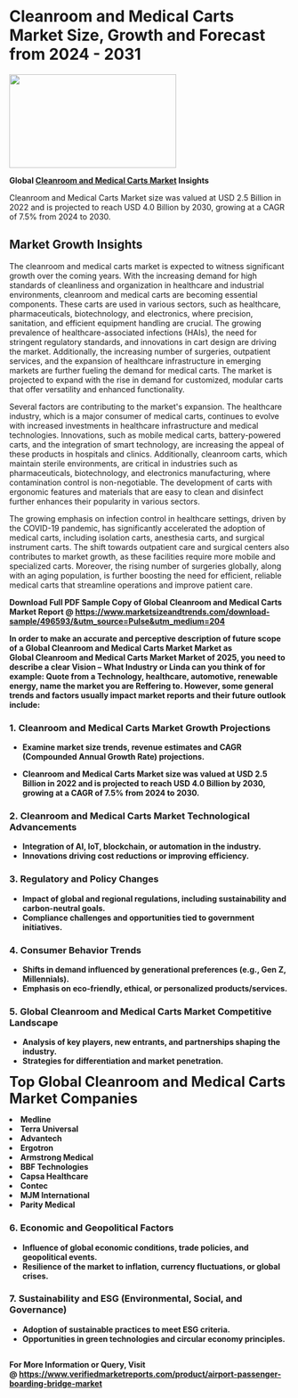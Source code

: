 <H1>Cleanroom and Medical Carts Market Size, Growth and Forecast from 2024 - 2031</H1><img class="aligncenter size-medium wp-image-584254" src="https://thirdeyenews.in/wp-content/uploads/2024/09/Global-Market-Research-300x168.jpeg" alt="" width="300" height="168" /><p><strong>Global&nbsp;<a href="https://www.marketsizeandtrends.com/download-sample/496593/&amp;utm_source=Pulse&amp;utm_medium=204">Cleanroom and Medical Carts Market</a> Insights</strong></p><p>Cleanroom and Medical Carts Market size was valued at USD 2.5 Billion in 2022 and is projected to reach USD 4.0 Billion by 2030, growing at a CAGR of 7.5% from 2024 to 2030.</p><p><h2>Market Growth Insights</h2> <p>The cleanroom and medical carts market is expected to witness significant growth over the coming years. With the increasing demand for high standards of cleanliness and organization in healthcare and industrial environments, cleanroom and medical carts are becoming essential components. These carts are used in various sectors, such as healthcare, pharmaceuticals, biotechnology, and electronics, where precision, sanitation, and efficient equipment handling are crucial. The growing prevalence of healthcare-associated infections (HAIs), the need for stringent regulatory standards, and innovations in cart design are driving the market. Additionally, the increasing number of surgeries, outpatient services, and the expansion of healthcare infrastructure in emerging markets are further fueling the demand for medical carts. The market is projected to expand with the rise in demand for customized, modular carts that offer versatility and enhanced functionality.</p> <p><strong></strong></p> <p>Several factors are contributing to the market's expansion. The healthcare industry, which is a major consumer of medical carts, continues to evolve with increased investments in healthcare infrastructure and medical technologies. Innovations, such as mobile medical carts, battery-powered carts, and the integration of smart technology, are increasing the appeal of these products in hospitals and clinics. Additionally, cleanroom carts, which maintain sterile environments, are critical in industries such as pharmaceuticals, biotechnology, and electronics manufacturing, where contamination control is non-negotiable. The development of carts with ergonomic features and materials that are easy to clean and disinfect further enhances their popularity in various sectors.</p> <p>The growing emphasis on infection control in healthcare settings, driven by the COVID-19 pandemic, has significantly accelerated the adoption of medical carts, including isolation carts, anesthesia carts, and surgical instrument carts. The shift towards outpatient care and surgical centers also contributes to market growth, as these facilities require more mobile and specialized carts. Moreover, the rising number of surgeries globally, along with an aging population, is further boosting the need for efficient, reliable medical carts that streamline operations and improve patient care.</p> <p><strong></p><p><span class=""><strong>Download Full PDF Sample Copy of Global Cleanroom and Medical Carts Market Report</strong> @ <a href="https://www.marketsizeandtrends.com/download-sample/496593/&amp;utm_source=Pulse&amp;utm_medium=204" target="_blank">https://www.marketsizeandtrends.com/download-sample/496593/&amp;utm_source=Pulse&amp;utm_medium=204</a></span></p><p>In order to make an accurate and perceptive description of future scope of a Global&nbsp;Cleanroom and Medical Carts Market Market as Global&nbsp;Cleanroom and Medical Carts Market Market of 2025, you need to describe a clear Vision &ndash; What Industry or Linda can you think of for example: Quote from a Technology, healthcare, automotive, renewable energy, name the market you are Reffering to. However, some general trends and factors usually impact market reports and their future outlook include:</p><h3>1.&nbsp;<strong>Cleanroom and Medical Carts Market Growth Projections</strong></h3><ul><li>Examine market size trends, revenue estimates and CAGR (Compounded Annual Growth Rate) projections.</li><li><p>Cleanroom and Medical Carts Market size was valued at USD 2.5 Billion in 2022 and is projected to reach USD 4.0 Billion by 2030, growing at a CAGR of 7.5% from 2024 to 2030.</p></li></ul><h3>2.&nbsp;<strong>Cleanroom and Medical Carts Market Technological Advancements</strong></h3><ul><li>Integration of AI, IoT, blockchain, or automation in the industry.</li><li>Innovations driving cost reductions or improving efficiency.</li></ul><h3>3.&nbsp;<strong>Regulatory and Policy Changes</strong></h3><ul><li>Impact of global and regional regulations, including sustainability and carbon-neutral goals.</li><li>Compliance challenges and opportunities tied to government initiatives.</li></ul><h3>4.&nbsp;<strong>Consumer Behavior Trends</strong></h3><ul><li>Shifts in demand influenced by generational preferences (e.g., Gen Z, Millennials).</li><li>Emphasis on eco-friendly, ethical, or personalized products/services.</li></ul><h3>5.&nbsp;<strong>Global Cleanroom and Medical Carts Market Competitive Landscape</strong></h3><ul><li>Analysis of key players, new entrants, and partnerships shaping the industry.</li><li>Strategies for differentiation and market penetration.</li></ul><p data-pm-slice="1 1 []"><span style="color: inherit; font-family: inherit; font-size: 25px;">Top Global Cleanroom and Medical Carts Market Companies</span></p><div class="" data-test-id=""><p><li>Medline</li><li> Terra Universal</li><li> Advantech</li><li> Ergotron</li><li> Armstrong Medical</li><li> BBF Technologies</li><li> Capsa Healthcare</li><li> Contec</li><li> MJM International</li><li> Parity Medical</li></p></div><h3>6.&nbsp;<strong>Economic and Geopolitical Factors</strong></h3><ul><li>Influence of global economic conditions, trade policies, and geopolitical events.</li><li>Resilience of the market to inflation, currency fluctuations, or global crises.</li></ul><h3>7.&nbsp;<strong>Sustainability and ESG (Environmental, Social, and Governance)</strong></h3><ul><li>Adoption of sustainable practices to meet ESG criteria.</li><li>Opportunities in green technologies and circular economy principles.</li></ul><h2><strong style="font-size: 14px;">For More Information or Query, Visit @&nbsp;</strong><a style="background-color: #ffffff; font-size: 14px;" href="https://www.marketsizeandtrends.com/report/cleanroom-and-medical-carts-market/" target="_blank">https://www.verifiedmarketreports.com/product/airport-passenger-boarding-bridge-market</a></h2>
